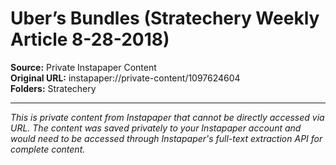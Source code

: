 # Uber’s Bundles (Stratechery Weekly Article 8-28-2018)

**Source:** Private Instapaper Content  
**Original URL:** instapaper://private-content/1097624604  
**Folders:** Stratechery  

---

*This is private content from Instapaper that cannot be directly accessed via URL. The content was saved privately to your Instapaper account and would need to be accessed through Instapaper's full-text extraction API for complete content.*